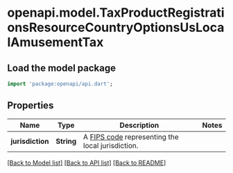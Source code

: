 # openapi.model.TaxProductRegistrationsResourceCountryOptionsUsLocalAmusementTax

## Load the model package
```dart
import 'package:openapi/api.dart';
```

## Properties
Name | Type | Description | Notes
------------ | ------------- | ------------- | -------------
**jurisdiction** | **String** | A [FIPS code](https://www.census.gov/library/reference/code-lists/ansi.html) representing the local jurisdiction. | 

[[Back to Model list]](../README.md#documentation-for-models) [[Back to API list]](../README.md#documentation-for-api-endpoints) [[Back to README]](../README.md)


